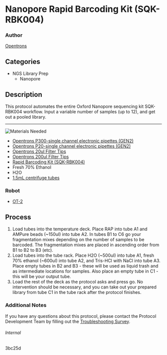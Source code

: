 # Nanopore Rapid Barcoding Kit (SQK-RBK004)

### Author
[Opentrons](https://opentrons.com/)

## Categories
* NGS Library Prep
	* Nanopore

## Description
This protocol automates the entire Oxford Nanopore sequencing kit SQK-RBK004 workflow. Input a variable number of samples (up to 12), and get out a pooled library. 

---
![Materials Needed](https://s3.amazonaws.com/opentrons-protocol-library-website/custom-README-images/001-General+Headings/materials.png)

* [Opentrons P300-single channel electronic pipettes (GEN2)](https://shop.opentrons.com/collections/ot-2-robot/products/single-channel-electronic-pipette?variant=5984549109789)
* [Opentrons P20-single channel electronic pipettes (GEN2)](https://shop.opentrons.com/collections/ot-2-robot/products/single-channel-electronic-pipette?variant=31059478970462)
* [Opentrons 20ul Filter Tips](https://shop.opentrons.com/collections/opentrons-tips/products/opentrons-20ul-filter-tips)
* [Opentrons 200ul Filter Tips](https://shop.opentrons.com/collections/opentrons-tips/products/opentrons-200ul-filter-tips)
* [Rapid Barcoding Kit (SQK-RBK004)](https://store.nanoporetech.com/us/rapid-barcoding-kit.html)
* Fresh 70% Ethanol
* H2O
* [1.5mL centrifuge tubes](https://shop.opentrons.com/collections/tubes/products/nest-microcentrifuge-tubes)

### Robot
* [OT-2](https://opentrons.com/ot-2)

## Process
1. Load tubes into the temperature deck. Place RAP into tube A1 and AMPure beads (~150ul) into tube A2. In tubes B1 to C6 go your fragmentation mixes depending on the number of samples to be barcoded. The fragmentation mixes are placed in ascending order from B1 to B2 to B3 (etc). 
2. Load tubes into the tube rack. Place H2O (~500ul) into tube A1, fresh 70% ethanol (~600ul) into tube A2, and Tris-HCl with NaCl into tube A3. Place empty tubes in B2 and B3 - these will be used as liquid trash and as intermediate locations for samples. Also place an empty tube in C1 - this will be your output tube.
3. Load the rest of the deck as the protocol asks and press go. No intervention should be necessary, and you can take out your prepared library from tube C1 in the tube rack after the protocol finishes.

### Additional Notes
If you have any questions about this protocol, please contact the Protocol Development Team by filling out the [Troubleshooting Survey](https://protocol-troubleshooting.paperform.co/).

###### Internal
3bc25d
